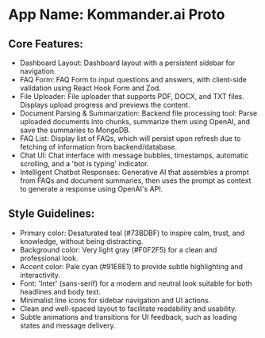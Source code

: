 # **App Name**: Kommander.ai Proto

## Core Features:

- Dashboard Layout: Dashboard layout with a persistent sidebar for navigation.
- FAQ Form: FAQ Form to input questions and answers, with client-side validation using React Hook Form and Zod.
- File Uploader: File uploader that supports PDF, DOCX, and TXT files. Displays upload progress and previews the content.
- Document Parsing & Summarization: Backend file processing tool: Parse uploaded documents into chunks, summarize them using OpenAI, and save the summaries to MongoDB.
- FAQ List: Display list of FAQs, which will persist upon refresh due to fetching of information from backend/database.
- Chat UI: Chat interface with message bubbles, timestamps, automatic scrolling, and a 'bot is typing' indicator.
- Intelligent Chatbot Responses: Generative AI that assembles a prompt from FAQs and document summaries, then uses the prompt as context to generate a response using OpenAI's API.

## Style Guidelines:

- Primary color: Desaturated teal (#73BDBF) to inspire calm, trust, and knowledge, without being distracting.
- Background color: Very light gray (#F0F2F5) for a clean and professional look.
- Accent color: Pale cyan (#91E8E1) to provide subtle highlighting and interactivity.
- Font: 'Inter' (sans-serif) for a modern and neutral look suitable for both headlines and body text.
- Minimalist line icons for sidebar navigation and UI actions.
- Clean and well-spaced layout to facilitate readability and usability.
- Subtle animations and transitions for UI feedback, such as loading states and message delivery.